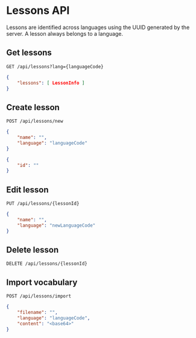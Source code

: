 # Lessons API
Lessons are identified across languages using the UUID generated by the server. A lesson always belongs to a language.

## Get lessons
```
GET /api/lessons?lang={languageCode}
```

```json
{
	"lessons": [ LessonInfo ]
}
```

## Create lesson
```
POST /api/lessons/new
```

```json
{
	"name": "",
	"language": "languageCode"
}
```
```json
{
	"id": ""
}
```

## Edit lesson
```
PUT /api/lessons/{lessonId}
```

```json
{
	"name": "",
	"language": "newLanguageCode"
}
```

## Delete lesson
```
DELETE /api/lessons/{lessonId}
```

## Import vocabulary
```
POST /api/lessons/import
```
```json
{
	"filename": "",
	"language": "languageCode",
	"content": "<base64>"
}
```
